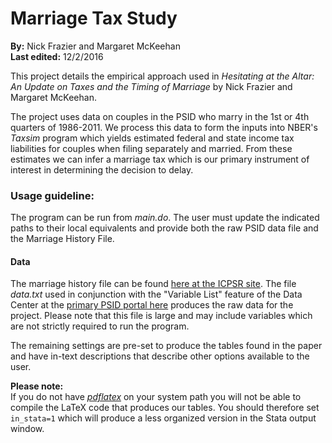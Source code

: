 
# Marriage Tax Study
**By:** Nick Frazier and Margaret McKeehan<br>
**Last edited:** 12/2/2016

This project details the empirical approach used in *Hesitating at the Altar: An Update on Taxes and the Timing of Marriage* by Nick Frazier and Margaret McKeehan.

The project uses data on couples in the PSID who marry in the 1st or 4th quarters of 1986-2011. We process this data to form the inputs into NBER's *Taxsim* program which yields estimated federal and state income tax liabilities for couples when filing separately and married. From these estimates we can infer a marriage tax which is our primary instrument of interest in determining the decision to delay.

### Usage guideline:

The program can be run from *main.do*. The user must update the indicated paths to their local equivalents and provide both the raw PSID data file and the Marriage History File.

#### Data

The marriage history file can be found [here at the ICPSR site](http://www.icpsr.umich.edu/icpsrweb/IFSS/studies/3202). The file *data.txt* used in conjunction with the "Variable List" feature of the Data Center at the [primary PSID portal here](http://simba.isr.umich.edu/default.aspx) produces the raw data for the project. Please note that this file is large and may include variables which are not strictly required to run the program.

The remaining settings are pre-set to produce the tables found in the paper and have in-text descriptions that describe other options available to the user.

**Please note:**<br>
If you do not have [*pdflatex*](https://en.wikipedia.org/wiki/PdfTeX) on your system path you will not be able to compile the LaTeX code that produces our tables. You should therefore set `in_stata=1` which will produce a less organized version in the Stata output window.
